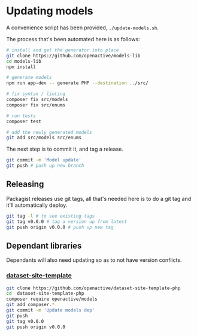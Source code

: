 # Updating models

A convenience script has been provided, `./update-models.sh`.

The process that's been automated here is as follows:

```bash
# install and get the generator into place
git clone https://github.com/openactive/models-lib
cd models-lib
npm install

# generate models
npm run app-dev -- generate PHP --destination ../src/

# fix syntax / linting
composer fix src/models
composer fix src/enums

# run tests
composer test

# add the newly generated models
git add src/models src/enums
```

The next step is to commit it, and tag a release. 

```bash
git commit -m 'Model update'
git push # push up new branch
```

## Releasing
Packagist releases use git tags, all that's needed here is to do a git tag and it'll automatically deploy.
```bash
git tag -l # to see existing tags
git tag v0.0.0 # tag a version up from latest
git push origin v0.0.0 # push up new tag
```

## Dependant libraries
Dependants will also need updating so as to not have version conflicts.
### [dataset-site-template](https://github.com/openactive/dataset-site-template-php)
```bash
git clone https://github.com/openactive/dataset-site-template-php
cd  dataset-site-template-php
composer require openactive/models
git add composer.*
git commit -m 'Update models dep'
git push
git tag v0.0.0
git push origin v0.0.0
```
